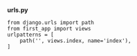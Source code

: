 
**urls.py**
```
from django.urls import path
from first_app import views
urlpatterns = [
    path('', views.index, name='index'),
]
```

